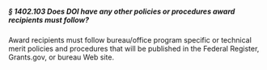 ##### § 1402.103 Does DOI have any other policies or procedures award recipients must follow? #####

Award recipients must follow bureau/office program specific or technical merit policies and procedures that will be published in the Federal Register, Grants.gov, or bureau Web site.